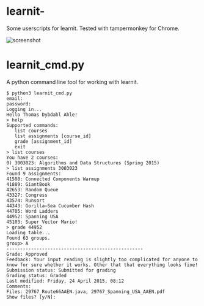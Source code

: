 # learnit-
Some userscripts for learnit.
Tested with tampermonkey for Chrome.

![screenshot](http://i.imgur.com/csCTEQ8.png)

# learnit_cmd.py
A python command line tool for working with learnit.

    $ python3 learnit_cmd.py
    email: 
    password: 
    Logging in...
    Hello Thomas Dybdahl Ahle!
    > help
    Supported commands:
       list courses
       list assignments [course_id]
       grade [assignment_id]
       exit
    > list courses
    You have 2 courses:
    0) 3003023: Algorithms and Data Structures (Spring 2015)
    > list assignments 3003023
    Found 9 assignments:
    41508: Connected Components Warmup
    41889: GiantBook
    42653: Random Queue
    43327: Congress
    43574: Runsort
    44343: Gorilla–Sea Cucumber Hash
    44705: Word Ladders
    44952: Spanning USA
    45103: Super Vector Mario!
    > grade 44952
    Loading table...
    Found 63 groups.
    group> A
    --------------------------------------------------
    Grade: Approved
    Feedback: Your input reading is slightly too complicated for anyone to know for sure whether it works. Other that that everything looks fine!
    Submission status: Submitted for grading
    Grading status: Graded
    Last modified: Friday, 24 April 2015, 08:12
    Comments:
    Files: 29767_Route66AAEN.java, 29767_Spanning_USA_AAEN.pdf
    Show files? [y/N]:
  
